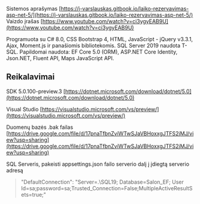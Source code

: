 Sistemos aprašymas [https://j-varslauskas.gitbook.io/laiko-rezervavimas-asp-net-5/](https://j-varslauskas.gitbook.io/laiko-rezervavimas-asp-net-5/)
Vaizdo įrašas [https://www.youtube.com/watch?v=ci3ygyEAB9U](https://www.youtube.com/watch?v=ci3ygyEAB9U)

Programuota su C# 8.0, CSS Bootstrap 4, HTML, JavaScript - jQuery v3.3.1, Ajax, Moment.js ir panašiomis bibliotekomis.
SQL Server 2019 naudota T-SQL.
Papildomai naudota: EF Core 5.0 (ORM), ASP.NET Core Identity, Json.NET, Fluent API, Maps JavaScript API.


## Reikalavimai

SDK 5.0.100-preview.3 [https://dotnet.microsoft.com/download/dotnet/5.0](https://dotnet.microsoft.com/download/dotnet/5.0)

Visual Studio [https://visualstudio.microsoft.com/vs/preview/](https://visualstudio.microsoft.com/vs/preview/)

Duomenų bazės .bak failas [https://drive.google.com/file/d/17pnaTfbnZviWTwSJaVBHoxxgJTFS2jMJ/view?usp=sharing](https://drive.google.com/file/d/17pnaTfbnZviWTwSJaVBHoxxgJTFS2jMJ/view?usp=sharing)

SQL Serveris, pakeisti appsettings.json failo serverio dalį į įdiegtą serverio adresą

> "DefaultConnection": "Server=.\\SQL19; Database=Salon_EF; User Id=sa;password=sa;Trusted_Connection=False;MultipleActiveResultSets=true;"
